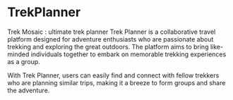 # TrekPlanner
Trek Mosaic : ultimate trek planner
Trek Planner is a collaborative travel platform designed for adventure enthusiasts who are passionate about trekking and exploring the great outdoors. The platform aims to bring like-minded individuals together to embark on memorable trekking experiences as a group.

With Trek Planner, users can easily find and connect with fellow trekkers who are planning similar trips, making it a breeze to form groups and share the adventure. 

